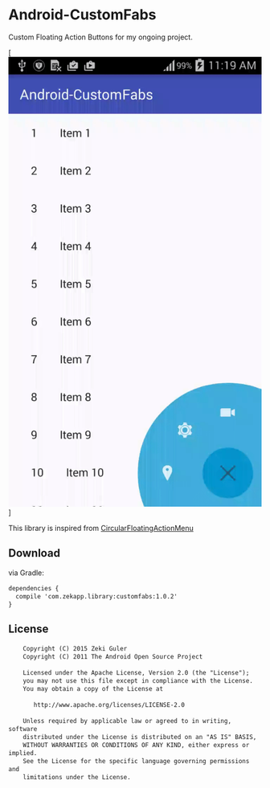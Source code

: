 # Android-CustomFabs
Custom Floating Action Buttons for my ongoing project. 

[![Custom Floating Button](art/custom_fab.gif)]


This library is inspired from [CircularFloatingActionMenu](https://github.com/oguzbilgener/CircularFloatingActionMenu)

## Download

via Gradle:

    dependencies {
      compile 'com.zekapp.library:customfabs:1.0.2'
    }
  

## License

        Copyright (C) 2015 Zeki Guler
        Copyright (C) 2011 The Android Open Source Project
        
        Licensed under the Apache License, Version 2.0 (the "License");
        you may not use this file except in compliance with the License.
        You may obtain a copy of the License at
        
           http://www.apache.org/licenses/LICENSE-2.0
        
        Unless required by applicable law or agreed to in writing, software
        distributed under the License is distributed on an "AS IS" BASIS,
        WITHOUT WARRANTIES OR CONDITIONS OF ANY KIND, either express or implied.
        See the License for the specific language governing permissions and
        limitations under the License.
